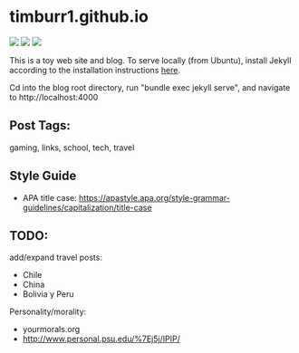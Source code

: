 # timburr1.github.io
![](https://img.shields.io/github/repo-size/timburr1/timburr1.github.io)
![](https://img.shields.io/github/contributors/timburr1/timburr1.github.io)
![](https://img.shields.io/github/last-commit/timburr1/timburr1.github.io)

This is a toy web site and blog. To serve locally (from Ubuntu), install Jekyll according to the installation instructions [here](https://jekyllrb.com/docs/).  

Cd into the blog root directory, run "bundle exec jekyll serve", and navigate to http://localhost:4000  

## Post Tags:
gaming, links, school, tech, travel  

## Style Guide
* APA title case: https://apastyle.apa.org/style-grammar-guidelines/capitalization/title-case

## TODO:
add/expand travel posts:  
* Chile  
* China  
* Bolivia y Peru 

Personality/morality: 
* yourmorals.org
* http://www.personal.psu.edu/%7Ej5j/IPIP/
